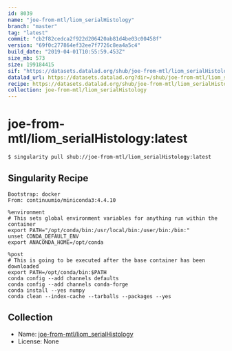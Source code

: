 ```yaml
---
id: 8039
name: "joe-from-mtl/liom_serialHistology"
branch: "master"
tag: "latest"
commit: "cb2f82cedca2f922d206420ab81d4be03c00458f"
version: "69f0c277864ef32ee7f7726c8ea4a5c4"
build_date: "2019-04-01T10:55:59.453Z"
size_mb: 573
size: 199184415
sif: "https://datasets.datalad.org/shub/joe-from-mtl/liom_serialHistology/latest/2019-04-01-cb2f82ce-69f0c277/69f0c277864ef32ee7f7726c8ea4a5c4.simg"
datalad_url: https://datasets.datalad.org?dir=/shub/joe-from-mtl/liom_serialHistology/latest/2019-04-01-cb2f82ce-69f0c277/
recipe: https://datasets.datalad.org/shub/joe-from-mtl/liom_serialHistology/latest/2019-04-01-cb2f82ce-69f0c277/Singularity
collection: joe-from-mtl/liom_serialHistology
---
```


# joe-from-mtl/liom_serialHistology:latest

```bash
$ singularity pull shub://joe-from-mtl/liom_serialHistology:latest
```

## Singularity Recipe

```singularity
Bootstrap: docker
From: continuumio/miniconda3:4.4.10

%environment
# This sets global environment variables for anything run within the container
export PATH="/opt/conda/bin:/usr/local/bin:/user/bin:/bin:"
unset CONDA_DEFAULT_ENV
export ANACONDA_HOME=/opt/conda

%post
# This is going to be executed after the base container has been downloaded
export PATH=/opt/conda/bin:$PATH
conda config --add channels defaults
conda config --add channels conda-forge
conda install --yes numpy
conda clean --index-cache --tarballs --packages --yes
```

## Collection

 - Name: [joe-from-mtl/liom_serialHistology](https://github.com/joe-from-mtl/liom_serialHistology)
 - License: None

